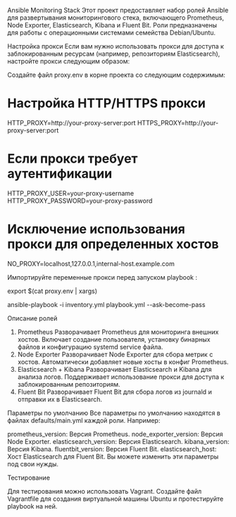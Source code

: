 
Ansible Monitoring Stack
Этот проект предоставляет набор ролей Ansible для развертывания мониторингового стека, включающего Prometheus, Node Exporter, Elasticsearch, Kibana и Fluent Bit. Роли предназначены для работы с операционными системами семейства Debian/Ubuntu.

Настройка прокси
Если вам нужно использовать прокси для доступа к заблокированным ресурсам (например, репозиториям Elasticsearch), настройте прокси следующим образом:

Создайте файл proxy.env в корне проекта со следующим содержимым:

# Настройка HTTP/HTTPS прокси
HTTP_PROXY=http://your-proxy-server:port
HTTPS_PROXY=http://your-proxy-server:port

# Если прокси требует аутентификации
HTTP_PROXY_USER=your-proxy-username
HTTP_PROXY_PASSWORD=your-proxy-password

# Исключение использования прокси для определенных хостов
NO_PROXY=localhost,127.0.0.1,internal-host.example.com


Импортируйте переменные прокси перед запуском playbook :

export $(cat proxy.env | xargs)

ansible-playbook -i inventory.yml playbook.yml --ask-become-pass

Описание ролей
1. Prometheus
Разворачивает Prometheus для мониторинга внешних хостов.
Включает создание пользователя, установку бинарных файлов и конфигурацию systemd service файла.
2. Node Exporter
Разворачивает Node Exporter для сбора метрик с хостов.
Автоматически добавляет новые хосты в конфиг Prometheus.
3. Elasticsearch + Kibana
Разворачивает Elasticsearch и Kibana для анализа логов.
Поддерживает использование прокси для доступа к заблокированным репозиториям.
4. Fluent Bit
Разворачивает Fluent Bit для сбора логов из journald и отправки их в Elasticsearch.

Параметры по умолчанию
Все параметры по умолчанию находятся в файлах defaults/main.yml каждой роли. Например:

prometheus_version: Версия Prometheus.
node_exporter_version: Версия Node Exporter.
elasticsearch_version: Версия Elasticsearch.
kibana_version: Версия Kibana.
fluentbit_version: Версия Fluent Bit.
elasticsearch_host: Хост Elasticsearch для Fluent Bit.
Вы можете изменить эти параметры под свои нужды.

Тестирование

Для тестирования можно использовать Vagrant. Создайте файл Vagrantfile для создания виртуальной машины Ubuntu и протестируйте playbook на ней.
